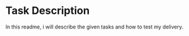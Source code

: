 # Task Description

In this readme, i will describe the given tasks and how to test my delivery.

## 